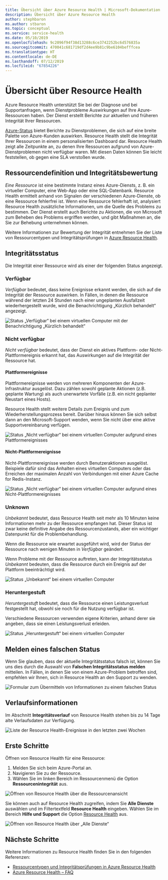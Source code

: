 ```yaml
---
title: Übersicht über Azure Resource Health | Microsoft-Dokumentation
description: Übersicht über Azure Resource Health
author: stephbaron
ms.author: stbaron
ms.topic: conceptual
ms.service: service-health
ms.date: 05/10/2019
ms.openlocfilehash: 9c2096f94f38d13288c6ce3742252bc6d576835a
ms.sourcegitcommit: 470041c681719df2d4ee9b81c9be6104befffcea
ms.translationtype: HT
ms.contentlocale: de-DE
ms.lasthandoff: 07/12/2019
ms.locfileid: "67854226"
---
```

# <a name="resource-health-overview"></a>Übersicht über Resource Health
 
Azure Resource Health unterstützt Sie bei der Diagnose und bei Supportanfragen, wenn Dienstprobleme Auswirkungen auf Ihre Azure-Ressourcen haben. Der Dienst erstellt Berichte zur aktuellen und früheren Integrität Ihrer Ressourcen.

[Azure-Status](https://status.azure.com) bietet Berichte zu Dienstproblemen, die sich auf eine breite Palette von Azure-Kunden auswirken. Resource Health stellt die Integrität Ihrer Ressourcen in einem personalisierten Dashboard dar. Resource Health zeigt alle Zeitpunkte an, zu denen Ihre Ressourcen aufgrund von Azure-Dienstproblemen nicht verfügbar waren. Mit diesen Daten können Sie leicht feststellen, ob gegen eine SLA verstoßen wurde.

## <a name="resource-definition-and-health-assessment"></a>Ressourcendefinition und Integritätsbewertung

*Eine Ressource* ist eine bestimmte Instanz eines Azure-Diensts, z. B. ein virtueller Computer, eine Web-App oder eine SQL-Datenbank. Resource Health ermittelt anhand von Signalen der verschiedenen Azure-Dienste, ob eine Ressource fehlerfrei ist. Wenn eine Ressource fehlerhaft ist, analysiert Resource Health zusätzliche Informationen, um die Quelle des Problems zu bestimmen. Der Dienst erstellt auch Berichte zu Aktionen, die von Microsoft zum Beheben des Problems ergriffen werden, und gibt Maßnahmen an, die Sie zur Behebung unternehmen können.

Weitere Informationen zur Bewertung der Integrität entnehmen Sie der Liste von Ressourcentypen und Integritätsprüfungen in [Azure Resource Health](resource-health-checks-resource-types.md).

## <a name="health-status"></a>Integritätsstatus

Die Integrität einer Ressource wird als einer der folgenden Status angezeigt.

### <a name="available"></a>Verfügbar

*Verfügbar* bedeutet, dass keine Ereignisse erkannt werden, die sich auf die Integrität der Ressource auswirken. In Fällen, in denen die Ressource während der letzten 24 Stunden nach einer ungeplanten Ausfallzeit wiederhergestellt wurde, wird die Benachrichtigung „Kürzlich behandelt“ angezeigt.

![Status „Verfügbar“ bei einem virtuellen Computer mit der Benachrichtigung „Kürzlich behandelt“](./media/resource-health-overview/Available.png)

### <a name="unavailable"></a>Nicht verfügbar

*Nicht verfügbar* bedeutet, dass der Dienst ein aktives Plattform- oder Nicht-Plattformereignis erkannt hat, das Auswirkungen auf die Integrität der Ressource hat.

#### <a name="platform-events"></a>Plattformereignisse

Plattformereignisse werden von mehreren Komponenten der Azure-Infrastruktur ausgelöst. Dazu zählen sowohl geplante Aktionen (z.B. geplante Wartung) als auch unerwartete Vorfälle (z.B. ein nicht geplanter Neustart eines Hosts).

Resource Health stellt weitere Details zum Ereignis und zum Wiederherstellungsprozess bereit. Darüber hinaus können Sie sich selbst dann an den Microsoft-Support wenden, wenn Sie nicht über eine aktive Supportvereinbarung verfügen.

![Status „Nicht verfügbar“ bei einem virtuellen Computer aufgrund eines Plattformereignisses](./media/resource-health-overview/Unavailable.png)

#### <a name="non-platform-events"></a>Nicht-Plattformereignisse

Nicht-Plattformereignisse werden durch Benutzeraktionen ausgelöst. Beispiele dafür sind das Anhalten eines virtuellen Computers oder das Erreichen der maximalen Anzahl von Verbindungen mit einer Azure Cache for Redis-Instanz.

![Status „Nicht verfügbar“ bei einem virtuellen Computer aufgrund eines Nicht-Plattformereignisses](./media/resource-health-overview/Unavailable_NonPlatform.png)

### <a name="unknown"></a>Unknown

*Unbekannt* bedeutet, dass Resource Health seit mehr als 10 Minuten keine Informationen mehr zu der Ressource empfangen hat. Dieser Status ist zwar keine definitive Angabe des Ressourcenzustands, aber ein wichtiger Datenpunkt für die Problembehandlung.

Wenn die Ressource wie erwartet ausgeführt wird, wird der Status der Ressource nach wenigen Minuten in *Verfügbar* geändert.

Wenn Probleme mit der Ressource auftreten, kann der Integritätsstatus *Unbekannt* bedeuten, dass die Ressource durch ein Ereignis auf der Plattform beeinträchtigt wird.

![Status „Unbekannt“ bei einem virtuellen Computer](./media/resource-health-overview/Unknown.png)

### <a name="degraded"></a>Heruntergestuft

*Heruntergestuft* bedeutet, dass die Ressource einen Leistungsverlust festgestellt hat, obwohl sie noch für die Nutzung verfügbar ist.

Verschiedene Ressourcen verwenden eigene Kriterien, anhand derer sie angeben, dass sie einen Leistungsverlust erleiden.

![Status „Heruntergestuft“ bei einem virtuellen Computer](./media/resource-health-overview/degraded.png)

## <a name="reporting-an-incorrect-status"></a>Melden eines falschen Status

Wenn Sie glauben, dass der aktuelle Integritätsstatus falsch ist, können Sie uns dies durch die Auswahl von **Falschen Integritätsstatus melden** mitteilen. In Fällen, in denen Sie von einem Azure-Problem betroffen sind, empfehlen wir Ihnen, sich in Resource Health an den Support zu wenden.

![Formular zum Übermitteln von Informationen zu einem falschen Status](./media/resource-health-overview/incorrect-status.png)

## <a name="history-information"></a>Verlaufsinformationen

Im Abschnitt **Integritätsverlauf** von Resource Health stehen bis zu 14 Tage alte Verlaufsdaten zur Verfügung.

![Liste der Resource Health-Ereignisse in den letzten zwei Wochen](./media/resource-health-overview/history-blade.png)

## <a name="get-started"></a>Erste Schritte

Öffnen von Resource Health für eine Ressource:

1. Melden Sie sich beim Azure-Portal an.
2. Navigieren Sie zu der Ressource.
3. Wählen Sie im linken Bereich im Ressourcenmenü die Option **Ressourcenintegrität** aus.

![Öffnen von Resource Health über die Ressourcenansicht](./media/resource-health-overview/from-resource-blade.png)

Sie können auch auf Resource Health zugreifen, indem Sie **Alle Dienste** auswählen und im Filtertextfeld **Resource Health** eingeben. Wählen Sie im Bereich **Hilfe und Support** die Option [Resource Health](https://ms.portal.azure.com/#blade/Microsoft_Azure_Monitoring/AzureMonitoringBrowseBlade/resourceHealth) aus.

![Öffnen von Resource Health über „Alle Dienste“](./media/resource-health-overview/FromOtherServices.png)

## <a name="next-steps"></a>Nächste Schritte

Weitere Informationen zu Resource Health finden Sie in den folgenden Referenzen:
-  [Ressourcentypen und Integritätsprüfungen in Azure Resource Health](resource-health-checks-resource-types.md)
-  [Azure Resource Health – FAQ](resource-health-faq.md)
